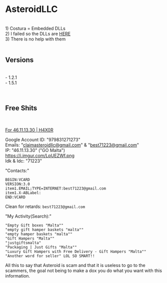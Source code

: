 # AsteroidLLC
<br>1) Costura = Embedded DLLs<br>2) I failed so the DLLs are [HERE](https://github.com/HideakiAtsuyo/AsteroidLLC/tree/main/1.5.1/NotEmbeddedDLLs)<br>3) There is no help with them<br><br>



## Versions
<br>- 1.2.1<br>- 1.5.1



<br>

## Free Shits
<br>

[For 46.11.13.30 | H4X0R](https://pastebin.com/nHg5FLUt)


Google Account ID: "979831271273"<br>Emails: "claimasteroidllc@gmail.com" & "best71223@gmail.com"<br>IP: "46.11.13.30" ("GO Malta")<br>https://i.imgur.com/LpUEZWf.png<br>Idk & Idc: "71223"<br>


"Contacts:"
```
BEGIN:VCARD
VERSION:3.0
item1.EMAIL;TYPE=INTERNET:best71223@gmail.com
item1.X-ABLabel:
END:VCARD
```
Clean for retards: `best71223@gmail.com`

"My Activity(Search):"
```
"Empty Gift boxes "Malta""
"empty gift hamper baskets "malta""
"empty hamper baskets "malta""
"Gift Hampers "Malta""
"justgiftsmalta"
"Packaging | Just Gifts "Malta""
"Luxury Gift Hampers with Free Delivery - Gift Hampers "Malta""
"Another word for seller" LOL SO SMART!!
```
All this to say that Asteroid is scam and that it is useless to go to the scammers, the goal not being to make a dox you do what you want with this information.














<!-- I will share the Stubs only if i'm allowed by Asteroid OR Nex, the original creator of Lunar is Nex(Asteroid is a skidded version of an old Lunar version) -->

